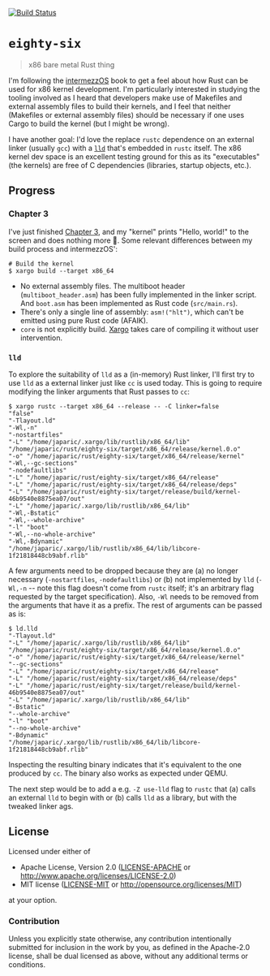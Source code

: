 [![Build Status][status]](https://travis-ci.org/japaric/eighty-six)

[status]: https://travis-ci.org/japaric/eighty-six.svg?branch=master

# `eighty-six`

> x86 bare metal Rust thing

I'm following the [intermezzOS] book to get a feel about how Rust can be used for x86 kernel
development. I'm particularly interested in studying the tooling involved as I heard that developers
make use of Makefiles and external assembly files to build their kernels, and I feel that neither
(Makefiles or external assembly files) should be necessary if one uses Cargo to build the kernel
(but I might be wrong).

[intermezzOS]: http://intermezzos.github.io/book

I have another goal: I'd love the replace `rustc` dependence on an external linker (usually `gcc`)
with a [`lld`] that's embedded in `rustc` itself. The x86 kernel dev space is an excellent testing
ground for this as its "executables" (the kernels) are free of C dependencies (libraries, startup
objects, etc.).

[`lld`]: http://lld.llvm.org/

## Progress

### Chapter 3

I've just finished [Chapter 3], and my "kernel" prints "Hello, world!" to the screen and does
nothing more :tada:. Some relevant differences between my build process and intermezzOS':

[Chapter 3]: http://intermezzos.github.io/book/booting-up.html

```
# Build the kernel
$ xargo build --target x86_64
```

- No external assembly files. The multiboot header (`multiboot_header.asm`) has been fully
  implemented in the linker script. And `boot.asm` has been implemented as Rust code
  (`src/main.rs`).
- There's only a single line of assembly: `asm!("hlt")`, which can't be emitted using pure Rust code
  (AFAIK).
- `core` is not explicitly build. [Xargo] takes care of compiling it without user intervention.

[Xargo]: https://crates.io/crates/xargo

### `lld`

To explore the suitability of `lld` as a (in-memory) Rust linker, I'll first try to use `lld` as a
external linker just like `cc` is used today. This is going to require modifying the linker
arguments that Rust passes to `cc`:

```
$ xargo rustc --target x86_64 --release -- -C linker=false
"false"
"-Tlayout.ld"
"-Wl,-n"
"-nostartfiles"
"-L" "/home/japaric/.xargo/lib/rustlib/x86_64/lib"
"/home/japaric/rust/eighty-six/target/x86_64/release/kernel.0.o"
"-o" "/home/japaric/rust/eighty-six/target/x86_64/release/kernel"
"-Wl,--gc-sections"
"-nodefaultlibs"
"-L" "/home/japaric/rust/eighty-six/target/x86_64/release"
"-L" "/home/japaric/rust/eighty-six/target/x86_64/release/deps"
"-L" "/home/japaric/rust/eighty-six/target/release/build/kernel-46b9540e8875ea07/out"
"-L" "/home/japaric/.xargo/lib/rustlib/x86_64/lib"
"-Wl,-Bstatic"
"-Wl,--whole-archive"
"-l" "boot"
"-Wl,--no-whole-archive"
"-Wl,-Bdynamic"
"/home/japaric/.xargo/lib/rustlib/x86_64/lib/libcore-1f21818448cb9abf.rlib"
```

A few arguments need to be dropped because they are (a) no longer necessary (`-nostartfiles`,
`-nodefaultlibs`) or (b) not implemented by `lld` (`-Wl,-n` -- note this flag doesn't come from
`rustc` itself; it's an arbitrary flag requested by the target specification). Also, `-Wl` needs to
be removed from the arguments that have it as a prefix. The rest of arguments can be passed as is:

```
$ ld.lld
"-Tlayout.ld"
"-L" "/home/japaric/.xargo/lib/rustlib/x86_64/lib"
"/home/japaric/rust/eighty-six/target/x86_64/release/kernel.0.o"
"-o" "/home/japaric/rust/eighty-six/target/x86_64/release/kernel"
"--gc-sections"
"-L" "/home/japaric/rust/eighty-six/target/x86_64/release"
"-L" "/home/japaric/rust/eighty-six/target/x86_64/release/deps"
"-L" "/home/japaric/rust/eighty-six/target/release/build/kernel-46b9540e8875ea07/out"
"-L" "/home/japaric/.xargo/lib/rustlib/x86_64/lib"
"-Bstatic"
"--whole-archive"
"-l" "boot"
"--no-whole-archive"
"-Bdynamic"
"/home/japaric/.xargo/lib/rustlib/x86_64/lib/libcore-1f21818448cb9abf.rlib"
```

Inspecting the resulting binary indicates that it's equivalent to the one produced by `cc`. The
binary also works as expected under QEMU.

The next step would be to add a e.g. `-Z use-lld` flag to `rustc` that (a) calls an external `lld`
to begin with or (b) calls `lld` as a library, but with the tweaked linker ags.

## License

Licensed under either of

- Apache License, Version 2.0 ([LICENSE-APACHE](LICENSE-APACHE) or
  http://www.apache.org/licenses/LICENSE-2.0)
- MIT license ([LICENSE-MIT](LICENSE-MIT) or http://opensource.org/licenses/MIT)

at your option.

### Contribution

Unless you explicitly state otherwise, any contribution intentionally submitted for inclusion in the
work by you, as defined in the Apache-2.0 license, shall be dual licensed as above, without any
additional terms or conditions.
